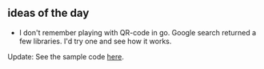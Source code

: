 ## ideas of the day

- I don't remember playing with QR-code in go. Google search returned a few libraries. I'd try one and see how it works.

Update: See the sample code [here](https://github.com/abtin/qrnats).
